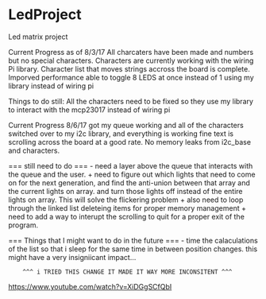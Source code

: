 # LedProject
Led matrix project

Current Progress as of 8/3/17
   All charcaters have been made and numbers but no special characters.
   Characters are currently working with the wiring Pi library.
   Character list that moves strings accross the board is complete.
   Imporved performance able to toggle 8 LEDS at once instead of 1 using my library instead of wiring pi
   
 Things to do still:
    All the characters need to be fixed so they use my library to interact with the mcp23017 instead of wiring pi



Current Progress 8/6/17
   got my queue working and all of the characters switched over to my i2c library, and everything
   is working fine text is scrolling across the board at a good rate. No memory leaks from 
   i2c_base and characters.
   
   === still need to do ===
       - need a layer above the queue that interacts with the queue and the user.
       + need to figure out which lights that need to come on for the next generation, and find
         the anti-union between that array and the current lights on array. and turn those lights
         off instead of the entire lights on array. This will solve the flickering problem
       + also need to loop through the linked list deleteing items for proper memory management
       + need to add a way to interupt the scrolling to quit for a proper exit of the program.

   === Things that I might want to do in the future ===
       - time the calaculations of the list so that i sleep for the same time in between 
         position changes. this might have a very insigniicant impact...

		^^^ i TRIED THIS CHANGE IT MADE IT WAY MORE INCONSITENT ^^^


https://www.youtube.com/watch?v=XiDGgSCfQbI
